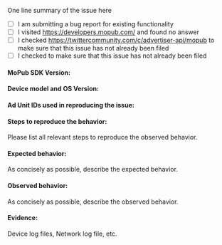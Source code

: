 One line summary of the issue here

- [ ] I am submitting a bug report for existing functionality
- [ ] I visited https://developers.mopub.com/ and found no answer
- [ ] I checked https://twittercommunity.com/c/advertiser-api/mopub to make sure that this issue has not already been filed
- [ ] I checked to make sure that this issue has not already been filed

#### MoPub SDK Version:

#### Device model and OS Version:

#### Ad Unit IDs used in reproducing the issue:

#### Steps to reproduce the behavior:
Please list all relevant steps to reproduce the observed behavior.

#### Expected behavior:
As concisely as possible, describe the expected behavior.

#### Observed behavior:
As concisely as possible, describe the observed behavior.

#### Evidence:
Device log files, Network log file, etc.
